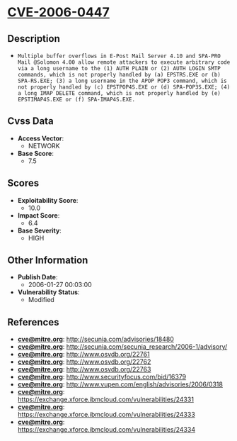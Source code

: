 
# [CVE-2006-0447](https://cve.mitre.org/cgi-bin/cvename.cgi?name=CVE-2006-0447)

## Description

- `Multiple buffer overflows in E-Post Mail Server 4.10 and SPA-PRO Mail @Solomon 4.00 allow remote attackers to execute arbitrary code via a long username to the (1) AUTH PLAIN or (2) AUTH LOGIN SMTP commands, which is not properly handled by (a) EPSTRS.EXE or (b) SPA-RS.EXE; (3) a long username in the APOP POP3 command, which is not properly handled by (c) EPSTPOP4S.EXE or (d) SPA-POP3S.EXE; (4) a long IMAP DELETE command, which is not properly handled by (e) EPSTIMAP4S.EXE or (f) SPA-IMAP4S.EXE.`

## Cvss Data

- **Access Vector**:
  - NETWORK
- **Base Score**:
  - 7.5

## Scores

- **Exploitability Score**:
  - 10.0
- **Impact Score**:
  - 6.4
- **Base Severity**:
  - HIGH

## Other Information

- **Publish Date**:
  - 2006-01-27 00:03:00
- **Vulnerability Status**:
  - Modified

## References

- **cve@mitre.org**: http://secunia.com/advisories/18480
- **cve@mitre.org**: http://secunia.com/secunia_research/2006-1/advisory/
- **cve@mitre.org**: http://www.osvdb.org/22761
- **cve@mitre.org**: http://www.osvdb.org/22762
- **cve@mitre.org**: http://www.osvdb.org/22763
- **cve@mitre.org**: http://www.securityfocus.com/bid/16379
- **cve@mitre.org**: http://www.vupen.com/english/advisories/2006/0318
- **cve@mitre.org**: https://exchange.xforce.ibmcloud.com/vulnerabilities/24331
- **cve@mitre.org**: https://exchange.xforce.ibmcloud.com/vulnerabilities/24333
- **cve@mitre.org**: https://exchange.xforce.ibmcloud.com/vulnerabilities/24334
